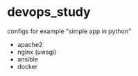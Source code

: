 # devops_study

configs for example "simple app in python"

- apache2
- nginx (uwsgi)
- ansible
- docker
